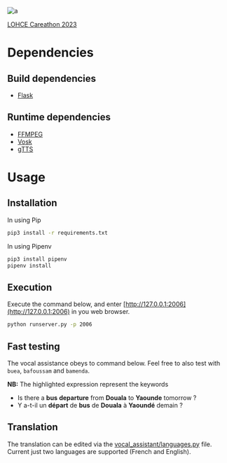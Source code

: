 ![a](https://github.com/pythonbrad/goggles/assets/45305909/779eccc9-57e5-4417-98b8-546b6dc87777)

[LOHCE Careathon 2023](https://github.com/lohce/careathon2023)


Dependencies
===

Build dependencies
---
- [Flask](https://flask.palletsprojects.com/en/2.3.x)

Runtime dependencies
---
- [FFMPEG](https://ffmpeg.org)
- [Vosk](https://alphacephei.com/vosk/install)
- [gTTS](https://gtts.readthedocs.io/en/latest)


Usage
===

Installation
---

In using Pip
```sh
pip3 install -r requirements.txt
```

In using Pipenv
```sh
pip3 install pipenv
pipenv install
```

Execution
---

Execute the command below, and enter [http://127.0.0.1:2006](http://127.0.0.1:2006) in you web browser.
```sh
python runserver.py -p 2006
```

Fast testing
---

The vocal assistance obeys to command below.
Feel free to also test with `buea`, `bafoussam` and `bamenda`.

**NB:** The highlighted expression represent the keywords
- Is there a **bus** **departure** from **Douala** to **Yaounde** tomorrow ?
- Y a-t-il un **départ** de **bus** de **Douala** à **Yaoundé** demain ?

Translation
---

The translation can be edited via the [vocal_assistant/languages.py](vocal_assistant/languages.py) file.
Current just two languages are supported (French and English).
